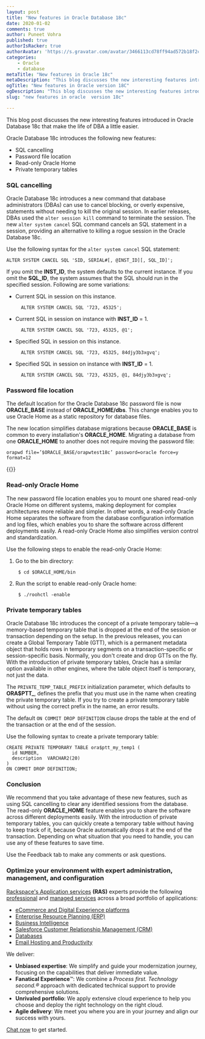```yaml
---
layout: post
title: "New features in Oracle Database 18c"
date: 2020-01-02
comments: true
author: Puneet Vohra
published: true
authorIsRacker: true
authorAvatar: 'https://s.gravatar.com/avatar/3466113cd78ff94ad572b18f2cd5d599'
categories:
    - Oracle
    - database
metaTitle: "New features in Oracle 18c"
metaDescription: "This blog discusses the new interesting features introduced in Oracle Database 18c that make the life of DBA a little easier."
ogTitle: "New features in Oracle version 18C"
ogDescription: "This blog discusses the new interesting features introduced in Oracle Database 18c that make the life of DBA a little easier."
slug: "new features in oracle  version 18c" 

---
```

This blog post discusses the new interesting features introduced in Oracle
Database 18c that make the life of DBA a little easier.

<!--more-->

Oracle Database 18c introduces the following new features:

- SQL cancelling
- Password file location
- Read-only Oracle Home
- Private temporary tables

### SQL cancelling

Oracle Database 18c introduces a new command that database administrators (DBAs) can use
to cancel blocking, or overly expensive, statements without needing to kill the
original session. In earlier releases, DBAs used the `alter session kill` command
to terminate the session. The new `alter system cancel` SQL command cancels an
SQL statement in a session, providing an alternative to killing a rogue session
in the Oracle Database 18c.

Use the following syntax for the `alter system cancel` SQL statement:

    ALTER SYSTEM CANCEL SQL 'SID, SERIAL#[, @INST_ID][, SQL_ID]';

If you omit the **INST\_ID**, the system defaults to the current instance. If
you omit the **SQL\_ID**, the system assumes that the SQL should run in the
specified session. Following are some variations:

- Current SQL in session on this instance.

        ALTER SYSTEM CANCEL SQL '723, 45325';

- Current SQL in session on instance with **INST\_ID** = 1.

        ALTER SYSTEM CANCEL SQL '723, 45325, @1';

- Specified SQL in session on this instance.

        ALTER SYSTEM CANCEL SQL '723, 45325, 84djy3b3xgvq';

- Specified SQL in session on instance with **INST\_ID** = 1.

        ALTER SYSTEM CANCEL SQL '723, 45325, @1, 84djy3b3xgvq';

### Password file location

The default location for the Oracle Database 18c password file is now
**ORACLE\_BASE** instead of **ORACLE\_HOME/dbs**. This change enables you to use
Oracle Home as a static repository for database files.

The new location simplifies database migrations because **ORACLE\_BASE** is
common to every installation's **ORACLE\_HOME**. Migrating a database from one
**ORACLE\_HOME** to another does not require moving the password file:

    orapwd file=’$ORACLE_BASE/orapwtest18c’ password=oracle force=y format=12

{{<image src="Picture1.png" title="" alt="">}}

### Read-only Oracle Home

The new password file location enables you to mount one shared read-only
Oracle Home on different systems, making deployment for complex architectures
more reliable and simpler. In other words, a read-only Oracle Home separates the
software from the database configuration information and log files, which enables
you to share the software across different deployments easily. A read-only Oracle
Home also simplifies version control and standardization.

Use the following steps to enable the read-only
Oracle Home:

1. Go to the bin directory:

        $ cd $ORACLE_HOME/bin

2. Run the script to enable read-only Oracle home:

        $ ./roohctl -enable

### Private temporary tables

Oracle Database 18c introduces the concept of a private temporary table&mdash;a
memory-based temporary table that is dropped at the end of the session or
transaction depending on the setup. In the previous releases, you can create a
Global Temporary Table (GTT), which is a permanent metadata object that holds
rows in temporary segments on a transaction-specific or session-specific basis.
Normally, you don't create and drop GTTs on the fly. With the introduction of
private temporary tables, Oracle has a similar option available in other engines,
where the table object itself is temporary, not just the data.

The `PRIVATE_TEMP_TABLE_PREFIX` initialization parameter, which defaults to
**ORA$PTT_**, defines the prefix that you must use in the name when creating the
private temporary table. If you try to create a private temporary table without
using the correct prefix in the name, an error results.

The default `ON COMMIT DROP DEFINITION` clause drops the table at the end of the
transaction or at the end of the session.

Use the following syntax to create a private temporary table:

    CREATE PRIVATE TEMPORARY TABLE ora$ptt_my_temp1 (
      id NUMBER,
      description  VARCHAR2(20)
    )
    ON COMMIT DROP DEFINITION;

### Conclusion

We recommend that you take advantage of these new features, such as using SQL
cancelling to clear any identified sessions from the database. The read-only
**ORACLE\_HOME** feature enables you to share the software across
different deployments easily. With the introduction of private temporary tables, you
can quickly create a temporary table without having to keep track of it,
because Oracle automatically drops it at the end of the transaction. Depending
on what situation that you need to handle, you can use any of these features
to save time.

Use the Feedback tab to make any comments or ask questions.

### Optimize your environment with expert administration, management, and configuration

[Rackspace's Application services](https://www.rackspace.com/application-management/managed-services)
**(RAS)** experts provide the following [professional](https://www.rackspace.com/application-management/professional-services)
and
[managed services](https://www.rackspace.com/application-management/managed-services) across
a broad portfolio of applications:

- [eCommerce and Digital Experience platforms](https://www.rackspace.com/ecommerce-digital-experience)
- [Enterprise Resource Planning (ERP)](https://www.rackspace.com/erp)
- [Business Intelligence](https://www.rackspace.com/business-intelligence)
- [Salesforce Customer Relationship Management (CRM)](https://www.rackspace.com/salesforce-managed-services)
- [Databases](https://www.rackspace.com/dba-services)
- [Email Hosting and Productivity](https://www.rackspace.com/email-hosting)

We deliver:

- **Unbiased expertise**: We simplify and guide your modernization journey,
focusing on the capabilities that deliver immediate value.
- **Fanatical Experience**&trade;: We combine a *Process first. Technology second.&reg;*
approach with dedicated technical support to provide comprehensive solutions.
- **Unrivaled portfolio**: We apply extensive cloud experience to help you
choose and deploy the right technology on the right cloud.
- **Agile delivery**: We meet you where you are in your journey and align
our success with yours.

[Chat now](https://www.rackspace.com/#chat) to get started.

